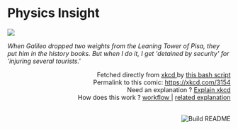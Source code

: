 # <b>Physics Insight</b>

[![](https://imgs.xkcd.com/comics/physics_insight.png)](https://xkcd.com/3154)

<i>When Galileo dropped two weights from the Leaning Tower of Pisa, they put him in the history books. But when I do it, I get &#39;detained by security&#39; for &#39;injuring several tourists.&#39;</i>

<div align="right">
  Fetched directly from
  <a href="https://xkcd.com">
    xkcd
  </a>
  by
  <a href="https://github.com/Vanille-N/Vanille-N/blob/master/fetch">
    this bash script
  </a>
</div>
<div align="right">
  Permalink to this comic:
  <a href="https://xkcd.com/3154">
    https://xkcd.com/3154
  </a>
</div>
<div align="right">
  Need an explanation ?
  <a href="https://www.explainxkcd.com/wiki/index.php/3154">
    Explain xkcd
  </a>
</div>
<div align="right">
  How does this work ?
  <a href="https://github.com/Vanille-N/Vanille-N/blob/master/.github/workflows/build.yml">
    workflow
  </a>
  |
  <a href="https://simonwillison.net/2020/Jul/10/self-updating-profile-readme/">
    related explanation
  </a>
</div><br>

<a href="https://github.com/Vanille-N/Vanille-N/actions"><img src="https://github.com/Vanille-N/Vanille-N/workflows/Build%20README/badge.svg" align="right" alt="Build README"></a>

